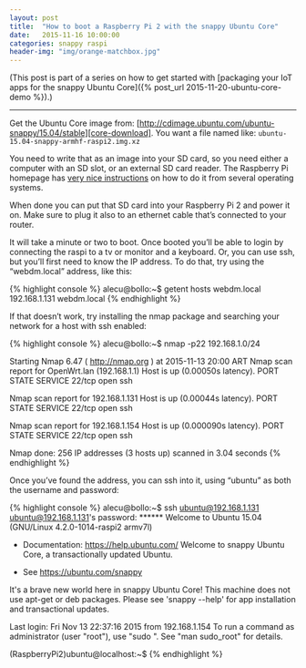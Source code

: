 ```yaml
---
layout: post
title:  "How to boot a Raspberry Pi 2 with the snappy Ubuntu Core"
date:   2015-11-16 10:00:00
categories: snappy raspi
header-img: "img/orange-matchbox.jpg"
---
```

(This post is part of a series on how to get started with
[packaging your IoT apps for the snappy Ubuntu Core]({% post_url 2015-11-20-ubuntu-core-demo %}).)

----


Get the Ubuntu Core image from: [http://cdimage.ubuntu.com/ubuntu-snappy/15.04/stable][core-download].
You want a file named like: `ubuntu-15.04-snappy-armhf-raspi2.img.xz`

You need to write that as an image into your SD card, so you need either a computer with an SD slot, or an external SD card reader. The Raspberry Pi homepage has [very nice instructions][raspi-write-sd] on how to do it from several operating systems.

When done you can put that SD card into your Raspberry Pi 2 and power it on. Make sure to plug it also to an ethernet cable that’s connected to your router.

It will take a minute or two to boot. Once booted you’ll be able to login by connecting the raspi to a tv or monitor and a keyboard. Or, you can use ssh, but you’ll first need to know the IP address. To do that, try using the “webdm.local” address, like this:

{% highlight console %}
alecu@bollo:~$ getent hosts webdm.local
192.168.1.131   webdm.local
{% endhighlight %}

If that doesn’t work, try installing the nmap package and searching your network for a host with ssh enabled:

{% highlight console %}
alecu@bollo:~$ nmap -p22 192.168.1.0/24

Starting Nmap 6.47 ( http://nmap.org ) at 2015-11-13 20:00 ART
Nmap scan report for OpenWrt.lan (192.168.1.1)
Host is up (0.00050s latency).
PORT   STATE SERVICE
22/tcp open  ssh

Nmap scan report for 192.168.1.131
Host is up (0.00044s latency).
PORT   STATE SERVICE
22/tcp open  ssh

Nmap scan report for 192.168.1.154
Host is up (0.000090s latency).
PORT   STATE SERVICE
22/tcp open  ssh

Nmap done: 256 IP addresses (3 hosts up) scanned in 3.04 seconds
{% endhighlight %}

Once you’ve found the address, you can ssh into it, using “ubuntu” as both the username and password:

{% highlight console %}
alecu@bollo:~$ ssh ubuntu@192.168.1.131
ubuntu@192.168.1.131's password: ******
Welcome to Ubuntu 15.04 (GNU/Linux 4.2.0-1014-raspi2 armv7l)

 * Documentation:  https://help.ubuntu.com/
Welcome to snappy Ubuntu Core, a transactionally updated Ubuntu.

 * See https://ubuntu.com/snappy

It's a brave new world here in snappy Ubuntu Core! This machine
does not use apt-get or deb packages. Please see 'snappy --help'
for app installation and transactional updates.

Last login: Fri Nov 13 22:37:16 2015 from 192.168.1.154
To run a command as administrator (user "root"), use "sudo <command>".
See "man sudo_root" for details.

(RaspberryPi2)ubuntu@localhost:~$
{% endhighlight %}

[core-download]:    http://cdimage.ubuntu.com/ubuntu-snappy/15.04/stable
[raspi-write-sd]:   https://www.raspberrypi.org/documentation/installation/installing-images/
